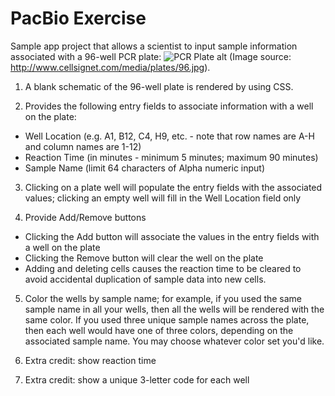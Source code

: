 # PacBio Exercise

Sample app project that allows a scientist to input sample information associated with a 96-well PCR plate:
![PCR Plate alt](http://www.cellsignet.com/media/plates/96.jpg "PCR Plate")
(Image source: http://www.cellsignet.com/media/plates/96.jpg).

1. A blank schematic of the 96-well plate is rendered by using CSS.

2. Provides the following entry fields to associate information with a well on the plate:
 * Well Location (e.g. A1, B12, C4, H9, etc. - note that row names are A-H and column names are 1-12)
 * Reaction Time (in minutes - minimum 5 minutes; maximum 90 minutes)
 * Sample Name (limit 64 characters of Alpha numeric input)
   
3. Clicking on a plate well will populate the entry fields with the associated values; clicking an empty well
will fill in the Well Location field only

4. Provide Add/Remove buttons
 * Clicking the Add button will associate the values in the entry fields with a well on the plate
 * Clicking the Remove button will clear the well on the plate
 * Adding and deleting cells causes the reaction time to be cleared to avoid accidental duplication of sample data into new cells.

5. Color the wells by sample name; for example, if you used the same sample name in all your wells, then all the wells
will be rendered with the same color. If you used three unique sample names across the plate, then each well would have
one of three colors, depending on the associated sample name. You may choose whatever color set you'd like.

6. Extra credit: show reaction time 

7. Extra credit: show a unique 3-letter code for each well